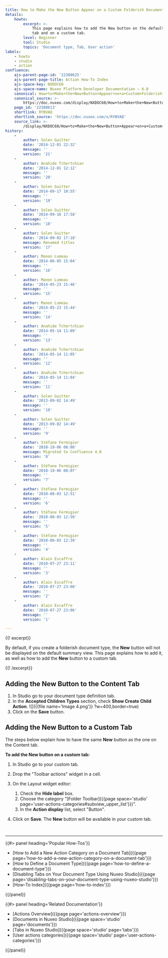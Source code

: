 ```yaml
---
title: How to Make the New Button Appear on a Custom Folderish Document
details:
    howto:
        excerpt: >-
            This page explains how to add the New button on the default Content
            tab and on a custom tab.  
        level: Beginner
        tool: Studio
        topics: 'Document type, Tab, User action'
labels:
    - howto
    - studio
    - action
confluence:
    ajs-parent-page-id: '22380625'
    ajs-parent-page-title: Action How-To Index
    ajs-space-key: NXDOC60
    ajs-space-name: Nuxeo Platform Developer Documentation — 6.0
    canonical: How+to+Make+the+New+Button+Appear+on+a+Custom+Folderish+Document
    canonical_source: >-
        https://doc.nuxeo.com/display/NXDOC60/How+to+Make+the+New+Button+Appear+on+a+Custom+Folderish+Document
    page_id: '22380613'
    shortlink: RYBVAQ
    shortlink_source: 'https://doc.nuxeo.com/x/RYBVAQ'
    source_link: >-
        /display/NXDOC60/How+to+Make+the+New+Button+Appear+on+a+Custom+Folderish+Document
history:
    - 
        author: Solen Guitter
        date: '2014-12-01 22:32'
        message: ''
        version: '21'
    - 
        author: Anahide Tchertchian
        date: '2014-12-01 12:12'
        message: ''
        version: '20'
    - 
        author: Solen Guitter
        date: '2014-09-17 10:55'
        message: ''
        version: '19'
    - 
        author: Solen Guitter
        date: '2014-09-16 17:58'
        message: ''
        version: '18'
    - 
        author: Solen Guitter
        date: '2014-09-02 17:18'
        message: Renamed titles
        version: '17'
    - 
        author: Manon Lumeau
        date: '2014-06-05 15:04'
        message: ''
        version: '16'
    - 
        author: Manon Lumeau
        date: '2014-05-23 15:46'
        message: ''
        version: '15'
    - 
        author: Manon Lumeau
        date: '2014-05-23 15:44'
        message: ''
        version: '14'
    - 
        author: Anahide Tchertchian
        date: '2014-05-14 11:09'
        message: ''
        version: '13'
    - 
        author: Anahide Tchertchian
        date: '2014-05-14 11:05'
        message: ''
        version: '12'
    - 
        author: Anahide Tchertchian
        date: '2014-05-14 11:04'
        message: ''
        version: '11'
    - 
        author: Solen Guitter
        date: '2013-09-02 14:49'
        message: ''
        version: '10'
    - 
        author: Solen Guitter
        date: '2013-09-02 14:49'
        message: ''
        version: '9'
    - 
        author: Stéfane Fermigier
        date: '2010-10-06 08:08'
        message: Migrated to Confluence 4.0
        version: '8'
    - 
        author: Stéfane Fermigier
        date: '2010-10-06 08:07'
        message: ''
        version: '7'
    - 
        author: Stéfane Fermigier
        date: '2010-08-03 12:51'
        message: ''
        version: '6'
    - 
        author: Stéfane Fermigier
        date: '2010-08-03 12:50'
        message: ''
        version: '5'
    - 
        author: Stéfane Fermigier
        date: '2010-08-03 12:39'
        message: ''
        version: '4'
    - 
        author: Alain Escaffre
        date: '2010-07-27 23:11'
        message: ''
        version: '3'
    - 
        author: Alain Escaffre
        date: '2010-07-27 23:08'
        message: ''
        version: '2'
    - 
        author: Alain Escaffre
        date: '2010-07-27 23:06'
        message: ''
        version: '1'

---
```

{{! excerpt}}

By default, if you create a folderish document type, the **New** button will not be displayed on the default summary view. This page explains how to add it, as well as how to add the **New** button to a custom tab.&nbsp;

{{! /excerpt}}

## Adding the New&nbsp;Button to the Content Tab

1.  In Studio go to your document type definition tab.
2.  In the **Accepted Children Types** section, check **Show Create Child Action**.
    ![]({{file name='Image 4.png'}} ?w=400,border=true)
3.  Click on the **Save** button.

## Adding the New Button to a Custom Tab

The steps below explain how to have the same **New** button as the one on the Content tab.

**To add the New button on a custom tab:**

1.  In Studio go to your custom tab.
2.  Drop the "Toolbar actions" widget in a cell.
3.  On the Layout widget editor:

    1.  Check the **Hide label** box.
    2.  Choose the category "[Folder Toolbar]({{page space='studio' page='user-actions-categories#subview_upper_list'}})".&nbsp;
    3.  In the **Action display** list, select "Button".
4.  Click on **Save**.
    The **New** button will be available in your custom tab.

&nbsp;

* * *

<div class="row" data-equalizer data-equalize-on="medium"><div class="column medium-6">{{#> panel heading='Popular How-Tos'}}

*   [How to Add a New Action Category on a Document Tab]({{page page='how-to-add-a-new-action-category-on-a-document-tab'}})
*   [How to Define a Document Type]({{page page='how-to-define-a-document-type'}})
*   [Disabling Tabs on Your Document Type Using Nuxeo Studio]({{page page='disabling-tabs-on-your-document-type-using-nuxeo-studio'}})
*   [How-To Index]({{page page='how-to-index'}})

{{/panel}}</div><div class="column medium-6">{{#> panel heading='Related Documentation'}}

*   [Actions Overview]({{page page='actions-overview'}})
*   [Documents in Nuxeo Studio]({{page space='studio' page='documents'}})
*   [Tabs in Nuxeo Studio]({{page space='studio' page='tabs'}})
*   [User actions categories]({{page space='studio' page='user-actions-categories'}})

{{/panel}}</div></div>